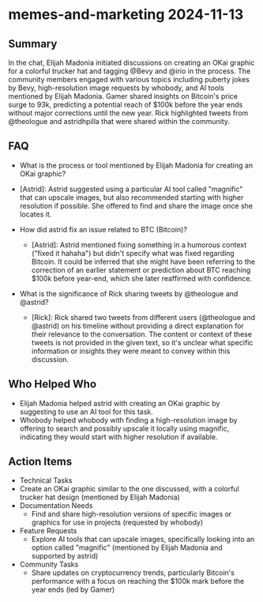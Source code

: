 # memes-and-marketing 2024-11-13

## Summary
 In the chat, Elijah Madonia initiated discussions on creating an OKai graphic for a colorful trucker hat and tagging @Bevy and @irio in the process. The community members engaged with various topics including puberty jokes by Bevy, high-resolution image requests by whobody, and AI tools mentioned by Elijah Madonia. Gamer shared insights on Bitcoin's price surge to 93k, predicting a potential reach of $100k before the year ends without major corrections until the new year. Rick highlighted tweets from @theologue and astridhpilla that were shared within the community.

## FAQ
 - What is the process or tool mentioned by Elijah Madonia for creating an OKai graphic?
  - [Astrid]: Astrid suggested using a particular AI tool called "magnific" that can upscale images, but also recommended starting with higher resolution if possible. She offered to find and share the image once she locates it.

- How did astrid fix an issue related to BTC (Bitcoin)?
  - [Astrid]: Astrid mentioned fixing something in a humorous context ("fixed it hahaha") but didn't specify what was fixed regarding Bitcoin. It could be inferred that she might have been referring to the correction of an earlier statement or prediction about BTC reaching $100k before year-end, which she later reaffirmed with confidence.

- What is the significance of Rick sharing tweets by @theologue and @astrid?
  - [Rick]: Rick shared two tweets from different users (@theologue and @astrid) on his timeline without providing a direct explanation for their relevance to the conversation. The content or context of these tweets is not provided in the given text, so it's unclear what specific information or insights they were meant to convey within this discussion.

## Who Helped Who
 - Elijah Madonia helped astrid with creating an OKai graphic by suggesting to use an AI tool for this task.
- Whobody helped whobody with finding a high-resolution image by offering to search and possibly upscale it locally using magnific, indicating they would start with higher resolution if available.

## Action Items
 - Technical Tasks
  - Create an OKai graphic similar to the one discussed, with a colorful trucker hat design (mentioned by Elijah Madonia)
- Documentation Needs
  - Find and share high-resolution versions of specific images or graphics for use in projects (requested by whobody)
- Feature Requests
  - Explore AI tools that can upscale images, specifically looking into an option called "magnific" (mentioned by Elijah Madonia and supported by astrid)
- Community Tasks
  - Share updates on cryptocurrency trends, particularly Bitcoin's performance with a focus on reaching the $100k mark before the year ends (led by Gamer)

